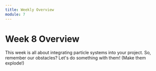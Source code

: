 ```yaml
---
title: Weekly Overview
module: 7
---
```


# Week 8 Overview <br />



This week is all about integrating particle systems into your project. So, remember our obstacles?  Let's do something with them!  (Make them explode!)

<!--<iframe width="560" height="315" src="https://www.youtube.com/embed/3ZtXl1jiyGY" frameborder="0" allow="accelerometer; autoplay; encrypted-media; gyroscope; picture-in-picture" allowfullscreen></iframe>
-->